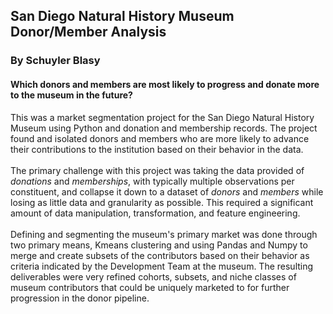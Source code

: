 ## San Diego Natural History Museum Donor/Member Analysis
### By Schuyler Blasy
#### Which donors and members are most likely to progress and donate more to the museum in the future? 
This was a market segmentation project for the San Diego Natural History Museum using Python and donation and membership records. The project found and isolated donors and members who are more likely to advance their contributions to the institution based on their behavior in the data. </br></br>The primary challenge with this project was taking the data provided of *donations* and *memberships*, with typically multiple observations per constituent, and collapse it down to a dataset of *donors* and *members* while losing as little data and granularity as possible. This required a significant amount of data manipulation, transformation, and feature engineering. </br></br>Defining and segmenting the museum's primary market was done through two primary means, Kmeans clustering and using Pandas and Numpy to merge and create subsets of the contributors based on their behavior as criteria indicated by the Development Team at the museum. The resulting deliverables were very refined cohorts, subsets, and niche classes of museum contributors that could be uniquely marketed to for further progression in the donor pipeline.
